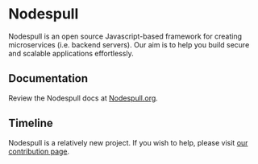 # Nodespull

Nodespull is an open source Javascript-based framework for creating microservices (i.e. backend servers). Our aim is to help you build secure and scalable applications effortlessly.

## Documentation

Review the Nodespull docs at [Nodespull.org](https://nodespull.org).

## Timeline

Nodespull is a relatively new project. If you wish to help, please visit [our contribution page](https://nodespull.org/donate).